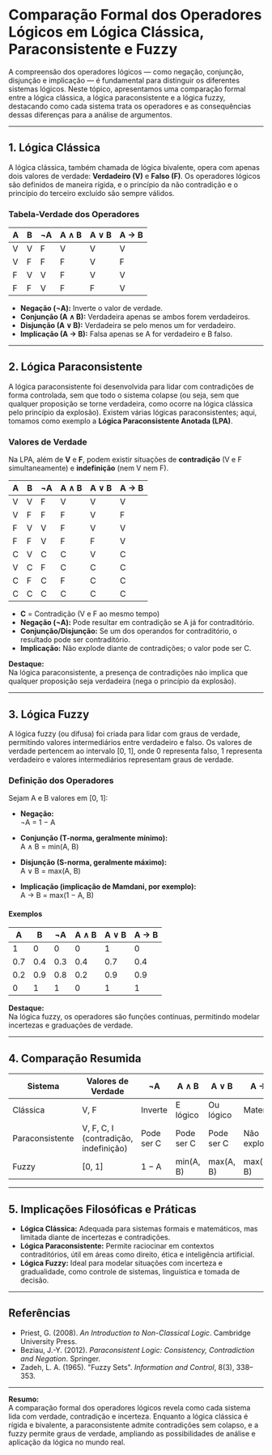 # Comparação Formal dos Operadores Lógicos em Lógica Clássica, Paraconsistente e Fuzzy

A compreensão dos operadores lógicos — como negação, conjunção, disjunção e implicação — é fundamental para distinguir os diferentes sistemas lógicos. Neste tópico, apresentamos uma comparação formal entre a lógica clássica, a lógica paraconsistente e a lógica fuzzy, destacando como cada sistema trata os operadores e as consequências dessas diferenças para a análise de argumentos.

---

## 1. Lógica Clássica

A lógica clássica, também chamada de lógica bivalente, opera com apenas dois valores de verdade: **Verdadeiro (V)** e **Falso (F)**. Os operadores lógicos são definidos de maneira rígida, e o princípio da não contradição e o princípio do terceiro excluído são sempre válidos.

### Tabela-Verdade dos Operadores

| A | B | ¬A | A ∧ B | A ∨ B | A → B |
|---|---|----|-------|-------|-------|
| V | V |  F |   V   |   V   |   V   |
| V | F |  F |   F   |   V   |   F   |
| F | V |  V |   F   |   V   |   V   |
| F | F |  V |   F   |   F   |   V   |

- **Negação (¬A):** Inverte o valor de verdade.
- **Conjunção (A ∧ B):** Verdadeira apenas se ambos forem verdadeiros.
- **Disjunção (A ∨ B):** Verdadeira se pelo menos um for verdadeiro.
- **Implicação (A → B):** Falsa apenas se A for verdadeiro e B falso.

---

## 2. Lógica Paraconsistente

A lógica paraconsistente foi desenvolvida para lidar com contradições de forma controlada, sem que todo o sistema colapse (ou seja, sem que qualquer proposição se torne verdadeira, como ocorre na lógica clássica pelo princípio da explosão). Existem várias lógicas paraconsistentes; aqui, tomamos como exemplo a **Lógica Paraconsistente Anotada (LPA)**.

### Valores de Verdade

Na LPA, além de **V** e **F**, podem existir situações de **contradição** (V e F simultaneamente) e **indefinição** (nem V nem F).

| A | B | ¬A | A ∧ B | A ∨ B | A → B |
|---|---|----|-------|-------|-------|
| V | V |  F |   V   |   V   |   V   |
| V | F |  F |   F   |   V   |   F   |
| F | V |  V |   F   |   V   |   V   |
| F | F |  V |   F   |   F   |   V   |
| C | V |  C |   C   |   V   |   C   |
| V | C |  F |   C   |   C   |   C   |
| C | F |  C |   F   |   C   |   C   |
| C | C |  C |   C   |   C   |   C   |

- **C** = Contradição (V e F ao mesmo tempo)
- **Negação (¬A):** Pode resultar em contradição se A já for contraditório.
- **Conjunção/Disjunção:** Se um dos operandos for contraditório, o resultado pode ser contraditório.
- **Implicação:** Não explode diante de contradições; o valor pode ser C.

**Destaque:**  
Na lógica paraconsistente, a presença de contradições não implica que qualquer proposição seja verdadeira (nega o princípio da explosão).

---

## 3. Lógica Fuzzy

A lógica fuzzy (ou difusa) foi criada para lidar com graus de verdade, permitindo valores intermediários entre verdadeiro e falso. Os valores de verdade pertencem ao intervalo [0, 1], onde 0 representa falso, 1 representa verdadeiro e valores intermediários representam graus de verdade.

### Definição dos Operadores

Sejam A e B valores em [0, 1]:

- **Negação:**  
  ¬A = 1 − A

- **Conjunção (T-norma, geralmente mínimo):**  
  A ∧ B = min(A, B)

- **Disjunção (S-norma, geralmente máximo):**  
  A ∨ B = max(A, B)

- **Implicação (implicação de Mamdani, por exemplo):**  
  A → B = max(1 − A, B)

#### Exemplos

| A   | B   | ¬A | A ∧ B | A ∨ B | A → B |
|-----|-----|----|-------|-------|-------|
| 1   | 0   | 0  |   0   |   1   |   0   |
| 0.7 | 0.4 |0.3 |  0.4  |  0.7  |  0.4  |
| 0.2 | 0.9 |0.8 |  0.2  |  0.9  |  0.9  |
| 0   | 1   | 1  |   0   |   1   |   1   |

**Destaque:**  
Na lógica fuzzy, os operadores são funções contínuas, permitindo modelar incertezas e graduações de verdade.

---

## 4. Comparação Resumida

| Sistema           | Valores de Verdade         | ¬A           | A ∧ B         | A ∨ B         | A → B         |
|-------------------|---------------------------|--------------|---------------|---------------|---------------|
| Clássica          | V, F                      | Inverte      | E lógico      | Ou lógico     | Material      |
| Paraconsistente   | V, F, C, I (contradição, indefinição) | Pode ser C    | Pode ser C    | Pode ser C    | Não explode   |
| Fuzzy             | [0, 1]                    | 1 − A        | min(A, B)     | max(A, B)     | max(1−A, B)   |

---

## 5. Implicações Filosóficas e Práticas

- **Lógica Clássica:** Adequada para sistemas formais e matemáticos, mas limitada diante de incertezas e contradições.
- **Lógica Paraconsistente:** Permite raciocinar em contextos contraditórios, útil em áreas como direito, ética e inteligência artificial.
- **Lógica Fuzzy:** Ideal para modelar situações com incerteza e gradualidade, como controle de sistemas, linguística e tomada de decisão.

---

## Referências

- Priest, G. (2008). *An Introduction to Non-Classical Logic*. Cambridge University Press.
- Beziau, J.-Y. (2012). *Paraconsistent Logic: Consistency, Contradiction and Negation*. Springer.
- Zadeh, L. A. (1965). "Fuzzy Sets". *Information and Control*, 8(3), 338–353.

---

**Resumo:**  
A comparação formal dos operadores lógicos revela como cada sistema lida com verdade, contradição e incerteza. Enquanto a lógica clássica é rígida e bivalente, a paraconsistente admite contradições sem colapso, e a fuzzy permite graus de verdade, ampliando as possibilidades de análise e aplicação da lógica no mundo real.